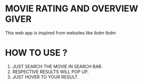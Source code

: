 # MOVIE RATING AND OVERVIEW GIVER

This web app is inspired from websites like ibdm tbdm

# HOW TO USE ?

1. JUST SEARCH THE MOVIE IN SEARCH BAR.
2. RESPECTIVE RESULTS WILL POP UP.
3. JUST HOVER TO YOUR RESULT.
